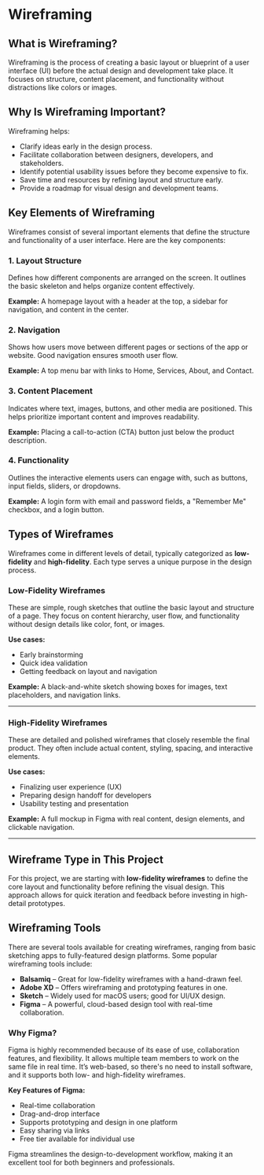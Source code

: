 # Wireframing

## What is Wireframing?

Wireframing is the process of creating a basic layout or blueprint of a user interface (UI) before the actual design and development take place. It focuses on structure, content placement, and functionality without distractions like colors or images.

## Why Is Wireframing Important?

Wireframing helps:
- Clarify ideas early in the design process.
- Facilitate collaboration between designers, developers, and stakeholders.
- Identify potential usability issues before they become expensive to fix.
- Save time and resources by refining layout and structure early.
- Provide a roadmap for visual design and development teams.
  
## Key Elements of Wireframing

Wireframes consist of several important elements that define the structure and functionality of a user interface. Here are the key components:

### 1. Layout Structure
Defines how different components are arranged on the screen. It outlines the basic skeleton and helps organize content effectively.

**Example:** A homepage layout with a header at the top, a sidebar for navigation, and content in the center.

### 2. Navigation
Shows how users move between different pages or sections of the app or website. Good navigation ensures smooth user flow.

**Example:** A top menu bar with links to Home, Services, About, and Contact.

### 3. Content Placement
Indicates where text, images, buttons, and other media are positioned. This helps prioritize important content and improves readability.

**Example:** Placing a call-to-action (CTA) button just below the product description.

### 4. Functionality
Outlines the interactive elements users can engage with, such as buttons, input fields, sliders, or dropdowns.

**Example:** A login form with email and password fields, a "Remember Me" checkbox, and a login button.

## Types of Wireframes

Wireframes come in different levels of detail, typically categorized as **low-fidelity** and **high-fidelity**. Each type serves a unique purpose in the design process.

### Low-Fidelity Wireframes
These are simple, rough sketches that outline the basic layout and structure of a page. They focus on content hierarchy, user flow, and functionality without design details like color, font, or images.

**Use cases:**
- Early brainstorming
- Quick idea validation
- Getting feedback on layout and navigation

**Example:** A black-and-white sketch showing boxes for images, text placeholders, and navigation links.

---

### High-Fidelity Wireframes
These are detailed and polished wireframes that closely resemble the final product. They often include actual content, styling, spacing, and interactive elements.

**Use cases:**
- Finalizing user experience (UX)
- Preparing design handoff for developers
- Usability testing and presentation

**Example:** A full mockup in Figma with real content, design elements, and clickable navigation.

---

## Wireframe Type in This Project
For this project, we are starting with **low-fidelity wireframes** to define the core layout and functionality before refining the visual design. This approach allows for quick iteration and feedback before investing in high-detail prototypes.

## Wireframing Tools
There are several tools available for creating wireframes, ranging from basic sketching apps to fully-featured design platforms. Some popular wireframing tools include:

- **Balsamiq** – Great for low-fidelity wireframes with a hand-drawn feel.
- **Adobe XD** – Offers wireframing and prototyping features in one.
- **Sketch** – Widely used for macOS users; good for UI/UX design.
- **Figma** – A powerful, cloud-based design tool with real-time collaboration.

### Why Figma?
Figma is highly recommended because of its ease of use, collaboration features, and flexibility. It allows multiple team members to work on the same file in real time. It’s web-based, so there's no need to install software, and it supports both low- and high-fidelity wireframes.

**Key Features of Figma:**
- Real-time collaboration
- Drag-and-drop interface
- Supports prototyping and design in one platform
- Easy sharing via links
- Free tier available for individual use

Figma streamlines the design-to-development workflow, making it an excellent tool for both beginners and professionals.
